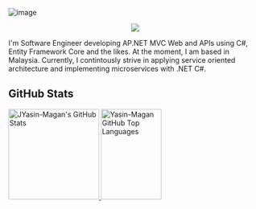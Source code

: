 ![image](https://user-images.githubusercontent.com/25144992/197199575-34ed7d90-d876-4b4f-9516-0713a90a120e.png)
 
 <p align="center"> <a href="https://www.linkedin.com/in/yasin-magan-3a1522ba/"><img src="https://img.shields.io/badge/-LinkedIn-2D2B55?style=flat-square&logo=linkedin&logoColor=white"/></a></p>

I'm Software Engineer developing AP.NET MVC Web  and APIs using C#, Entity Framework Core and the likes. At the moment, I am based in Malaysia. Currently, I contintously strive in applying service oriented architecture and  implementing microservices with .NET C#. 

## GitHub Stats
<div>
<a href="https://github.com/yasin-magan">
  <img height="180em" src="https://github-readme-stats.vercel.app/api?username=Yasin-Magan&show_icons=true&theme=shades-of-purple&count_private=true" 
       alt="JYasin-Magan's GitHub Stats" />
  <img height="180em" width="120em" src="https://github-readme-stats.vercel.app/api/top-langs/?username=Yasin-Magan&theme=shades-of-purple&layout=compact" 
    alt="Yasin-Magan GitHub Top Languages" />
</a>
</div>
